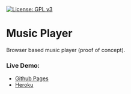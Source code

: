 [![License: GPL v3](https://img.shields.io/badge/License-GPL%20v3-blue.svg)](http://www.gnu.org/licenses/gpl-3.0)
# Music Player

Browser based music player (proof of concept).

### Live Demo:
* [Github Pages](https://gp-97.github.io/music-player/)
* [Heroku](https://musicplayerjs.herokuapp.com/)
